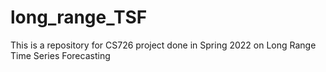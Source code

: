 # long_range_TSF
This is a repository for CS726 project done in Spring 2022 on Long Range Time Series Forecasting
